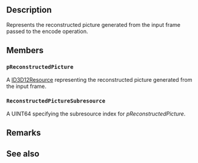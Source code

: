 ## Description

Represents the reconstructed picture generated from the input frame passed to the encode operation.

## Members

### `pReconstructedPicture`

A [ID3D12Resource](https://learn.microsoft.com/windows/win32/api/d3d12/nn-d3d12-id3d12resource) representing the reconstructed picture generated from the input frame.
### `ReconstructedPictureSubresource`

A UINT64 specifying the subresource index for *pReconstructedPicture*.

## Remarks

## See also